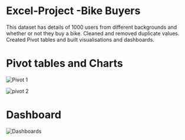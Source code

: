 # Excel-Project -Bike Buyers 

This dataset has details of 1000 users from different backgrounds and whether or not they buy a bike. Cleaned and removed duplicate values. Created Pivot tables and built visualisations and dashboards.

# Pivot tables and Charts #
![Pivot 1](https://github.com/shruthick99/Excel-Project/assets/110411394/da980b0a-73f4-41e9-b238-f2b2614aa233)

![pivot 2](https://github.com/shruthick99/Excel-Project/assets/110411394/96fb14ec-dc95-44f0-b586-08170b4124e5)

# Dashboard #
![Dashboards](https://github.com/shruthick99/Excel-Project/assets/110411394/d257a155-3551-4906-b640-0abc3b663c02)
